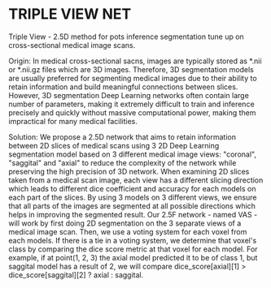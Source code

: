 # TRIPLE VIEW NET
Triple View - 2.5D method for pots inference segmentation tune up on cross-sectional medical image scans.

Origin: 
In medical cross-sectional sacns, images are typically stored as *.nii or *.nii.gz files which are 3D images. Therefore, 3D segmentation models are usually preferred for segmenting medical images due to their ability to retain information and build meaningful connections between slices. However, 3D segmentation Deep Learning networks often contain large number of parameters, making it extremely difficult to train and inference precisely and quickly without massive computational power, making them impractical for many medical facilities. 

Solution: 
We propose a 2.5D network that aims to retain information between 2D slices of medical scans using 3 2D Deep Learning segmentation model based on 3 different medical image views: "coronal", "saggital" and "axial" to reduce the complexity of the network  while preserving the high precision of 3D network. When examining 2D slices taken from a medical scan image, each view has a different slicing direction which leads to different dice coefficient and accuracy for each models on each part of the slices. By using 3 models on 3 different views, we ensure that all parts of the images are segmented at all possible directions which helps in improving the segmented result. 
Our 2.5F network - named VAS - will work by first doing 2D segmentation on the 3 separate views of a medical image scan. Then, we use a voting system for each voxel from each models. If there is a tie in a voting system, we determine that voxel's class by comparing the dice score metric at that voxel for each model. For example, if at point(1, 2, 3) the axial model predicted it to be of class 1, but saggital model has a result of 2, we will compare dice_score[axial][1] > dice_score[saggital][2] ? axial : saggital.  

